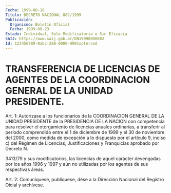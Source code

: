 ```yaml
---
Fecha: 1999-08-18
Título: DECRETO NACIONAL 882/1999
Publicación:
  Organismo: Boletín Oficial
  Fecha: 1999-08-23
Estado: Individual, Solo Modificatoria o Sin Eficacia
SAIJ: https://www.saij.gob.ar/DN19990000882
Id: 123456789-0abc-288-0000-9991soterced
---
```

# TRANSFERENCIA DE LICENCIAS DE AGENTES DE LA COORDINACION GENERAL DE LA UNIDAD PRESIDENTE.

<a id="1"></a>
Art. 1: Autorízase  a  los  funcionarios  de  la  COORDINACION GENERAL DE LA UNIDAD PRESIDENTE de la PRESIDENCIA DE LA  NACION con competencia  para  resolver  el  otorgamiento  de licencias anuales ordinarias,  a  transferir al período comprendido  entre  el  1  de diciembre de 1999  y  el  30  de noviembre del 2000, como medida de excepción a lo dispuesto por el  artículo  9, inciso c) del Régimen de Licencias, Justificaciones y Franquicias aprobado por Decreto N.

3413/79  y  sus  modificatorios, las licencias  de  aquel  carácter devengadas por los  años  1996  y  1997 y aún no utilizadas por los agentes de sus respectivas áreas.

<a id="2"></a>
Art. 2: Comuníquese, publíquese, dése  a la Dirección Nacional del Registro Oicial y archívese.
